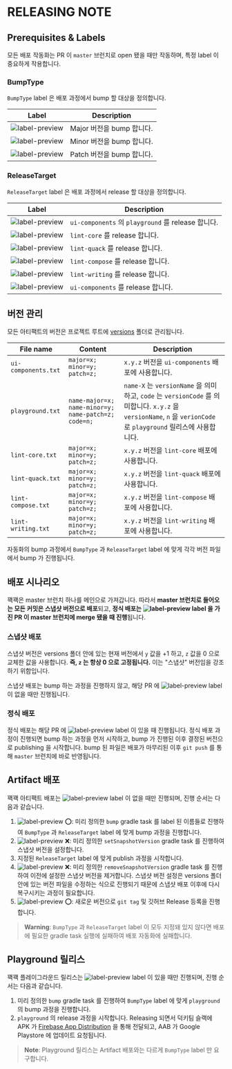 # RELEASING NOTE

##  Prerequisites & Labels

모든 배포 작동화는 PR 이 `master` 브런치로 open 됐을 때만 작동하며, 특정 label 이 중요하게 작용합니다.

### BumpType 

`BumpType` label 은 배포 과정에서 bump 할 대상을 정의합니다.

| Label                                                        | Description               |
| ------------------------------------------------------------ | ------------------------- |
| ![label-preview](https://img.shields.io/badge/BumpType__Major-E99695?style=flat-square) | Major 버전을 bump 합니다. |
| ![label-preview](https://img.shields.io/badge/BumpType__Minor-E99695?style=flat-square)                                                      | Minor 버전을 bump 합니다. |
| ![label-preview](https://img.shields.io/badge/BumpType__Patch-E99695?style=flat-square)                                                      | Patch 버전을 bump 합니다. |

### ReleaseTarget

`ReleaseTarget` label 은 배포 과정에서 release 할 대상을 정의합니다.

| Label                                                        | Description                                        |
| ------------------------------------------------------------ | -------------------------------------------------- |
| ![label-preview](https://img.shields.io/badge/ReleaseTarget__Playground-F9D0C4?style=flat-square) | `ui-components` 의 `playground` 를 release 합니다. |
| ![label-preview](https://img.shields.io/badge/ReleaseTarget__LintCore-F9D0C4?style=flat-square) | `lint-core` 를 release 합니다.                     |
| ![label-preview](https://img.shields.io/badge/ReleaseTarget__LintQuack-F9D0C4?style=flat-square) | `lint-quack` 를 release 합니다.                    |
| ![label-preview](https://img.shields.io/badge/ReleaseTarget__LintCompose-F9D0C4?style=flat-square) | `lint-compose` 를 release 합니다.                  |
| ![label-preview](https://img.shields.io/badge/ReleaseTarget__LintWriting-F9D0C4?style=flat-square) | `lint-writing` 를 release 합니다.                  |
| ![label-preview](https://img.shields.io/badge/ReleaseTarget__UiComponents-F9D0C4?style=flat-square) | `ui-components` 를 release 합니다.                 |

## 버전 관리

모든 아티팩트의 버전은 프로젝트 루트에 [versions](versions) 폴더로 관리됩니다.

| File name           | Content                                             | Description                                                  |
| ------------------- | --------------------------------------------------- | ------------------------------------------------------------ |
| `ui-components.txt` | `major=x; minor=y; patch=z;`                        | `x.y.z` 버전을 `ui-components` 배포에 사용합니다.            |
| `playground.txt`    | `name-major=x; name-minor=y; name-patch=z; code=n;` | `name-X` 는 `versionName` 을 의미하고, `code` 는 `versionCode` 를 의미합니다. `x.y.z` 을 `versionName`, `n` 을 `verionCode` 로 `playground` 릴리스에 사용합니다. |
| `lint-core.txt`     | `major=x; minor=y; patch=z;`                        | `x.y.z` 버전을 `lint-core` 배포에 사용합니다.                |
| `lint-quack.txt`    | `major=x; minor=y; patch=z;`                        | `x.y.z` 버전을 `lint-quack` 배포에 사용합니다.               |
| `lint-compose.txt`  | `major=x; minor=y; patch=z;`                        | `x.y.z` 버전을 `lint-compose` 배포에 사용합니다.             |
| `lint-writing.txt`  | `major=x; minor=y; patch=z;`                        | `x.y.z` 버전을 `lint-writing` 배포에 사용합니다.             |

자동화의 bump 과정에서 `BumpType` 과 `ReleaseTarget` label 에 맞게 각각 버전 파일에서 bump 가 진행됩니다.

## 배포 시나리오

꽥꽥은 master 브런치 하나를 메인으로 가져갑니다. 따라서 **master 브런치로 들어오는 모든 커밋은 스냅샷 버전으로 배포**되고, **정식 배포는 ![label-preview](https://img.shields.io/badge/publish-FBCA04?style=flat-square) label 을 가진 PR 이 master 브런치에 merge 됐을 때 진행**됩니다. 

### 스냅샷 배포

스냅샷 버전은 versions 폴더 안에 있는 현재 버전에서 `y` 값을 +1 하고, `z` 값을 0 으로 교체한 값을 사용합니다. **즉, `z` 는 항상 0 으로 고정됩니다.** 이는 "스냅샷" 버전임을 강조하기 위함입니다.

스냅샷 배포는 bump 하는 과정을 진행하지 않고, 해당 PR 에 ![label-preview](https://img.shields.io/badge/publish-FBCA04?style=flat-square) label 이 없을 때만 진행됩니다.

### 정식 배포

정식 배포는 해당 PR 에 ![label-preview](https://img.shields.io/badge/publish-FBCA04?style=flat-square) label 이 있을 때 진행됩니다. 정식 배포 과정이 진행되면 bump 하는 과정을 먼저 시작하고, bump 가 진행된 이후 결정된 버전으로 publishing 을 시작합니다. bump 된 파일은 배포가 마무리된 이후 `git push` 를 통해 `master` 브런치에 바로 반영됩니다.

## Artifact 배포

꽥꽥 아티팩트 배포는 ![label-preview](https://img.shields.io/badge/release-D4C5F9?style=flat-square) label 이 없을 때만 진행되며, 진행 순서는 다음과 같습니다.

1. ![label-preview](https://img.shields.io/badge/publish-FBCA04?style=flat-square) :o:: 미리 정의한 `bump` gradle task 를 label 된 이름들로 진행하여 `BumpType` 과 `ReleaseTarget` label 에 맞게 bump 과정을 진행합니다.
2. ![label-preview](https://img.shields.io/badge/publish-FBCA04?style=flat-square) :x:: 미리 정의한 `setSnapshotVersion` gradle task 를 진행하여 스냅샷 버전을 설정합니다.
3. 지정된 `ReleaseTarget` label 에 맞게 publish 과정을 시작합니다.
4. ![label-preview](https://img.shields.io/badge/publish-FBCA04?style=flat-square) :x:: 미리 정의한 `removeSnapshotVersion` gradle task 를 진행하여 이전에 설정한 스냅샷 버전을 제거합니다. 스냅샷 버전 설정은 versions 폴더 안에 있는 버전 파일을 수정하는 식으로 진행되기 때문에 스냅샷 배포 이후에 다시 복구시키는 과정이 필요합니다.
5. ![label-preview](https://img.shields.io/badge/publish-FBCA04?style=flat-square) :o:: 새로운 버전으로 `git tag` 및 깃허브 Release 등록을 진행합니다.

> **Warning**: `BumpType` 과 `ReleaseTarget` label 이 모두 지정돼 있지 않다면 배포에 필요한 gradle task 실행에 실패하여 배포 자동화에 실패합니다.

## Playground 릴리스

꽥꽥 플레이그라운드 릴리스는 ![label-preview](https://img.shields.io/badge/release-D4C5F9?style=flat-square) label 이 있을 때만 진행되며, 진행 순서는 다음과 같습니다.

1. 미리 정의한 `bump` gradle task 를 진행하여 `BumpType` label 에 맞게 `playground` 의 bump 과정을 진행합니다.
2. `playground` 의 release 과정을 시작합니다. Releasing 되면서 덕키팀 슬랙에 APK 가 [Firebase App Distribution](https://firebase.google.com/docs/app-distribution) 을 통해 전달되고, AAB 가 Google Playstore 에 업데이트 요청됩니다.

> **Note**: Playground 릴리스는 Artifact 배포와는 다르게 `BumpType` label 만 요구합니다.
